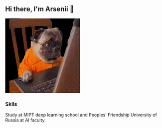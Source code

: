 ## Hi there, I'm Arsenii 👋

![](https://github.com/cndfdv/cndfdv/blob/main/mops.gif)

### Skils
Study at MIPT deep learning school and Peoples' Friendship University of Russia at AI faculty.


